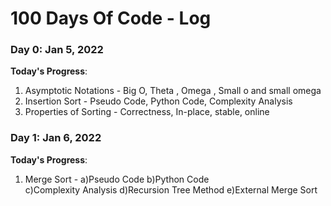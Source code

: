 # 100 Days Of Code - Log

### Day 0: Jan 5, 2022 
<!-- ##### (delete me or comment me out) -->

**Today's Progress**: 

1. Asymptotic Notations - Big O, Theta , Omega , Small o and small omega
2. Insertion Sort - Pseudo Code, Python Code, Complexity Analysis
3. Properties of Sorting - Correctness, In-place, stable, online


### Day 1: Jan 6, 2022 
<!-- ##### (delete me or comment me out) -->

**Today's Progress**: 

1. Merge Sort - 
    a)Pseudo Code
    b)Python Code  
    c)Complexity Analysis
    d)Recursion Tree Method
    e)External Merge Sort


<!-- **Thoughts:** I really struggled with CSS, but, overall, I feel like I am slowly getting better at it. Canvas is still new for me, but I managed to figure out some basic functionality.

**Link to work:** [Calculator App](http://www.example.com)

### Day 0: February 30, 2016 (Example 2)
##### (delete me or comment me out)

**Today's Progress**: Fixed CSS, worked on canvas functionality for the app.

**Thoughts**: I really struggled with CSS, but, overall, I feel like I am slowly getting better at it. Canvas is still new for me, but I managed to figure out some basic functionality.

**Link(s) to work**: [Calculator App](http://www.example.com)


### Day 1: June 27, Monday

**Today's Progress**: I've gone through many exercises on FreeCodeCamp.

**Thoughts** I've recently started coding, and it's a great feeling when I finally solve an algorithm challenge after a lot of attempts and hours spent.

**Link(s) to work**
1. [Find the Longest Word in a String](https://www.freecodecamp.com/challenges/find-the-longest-word-in-a-string)
2. [Title Case a Sentence](https://www.freecodecamp.com/challenges/title-case-a-sentence) -->